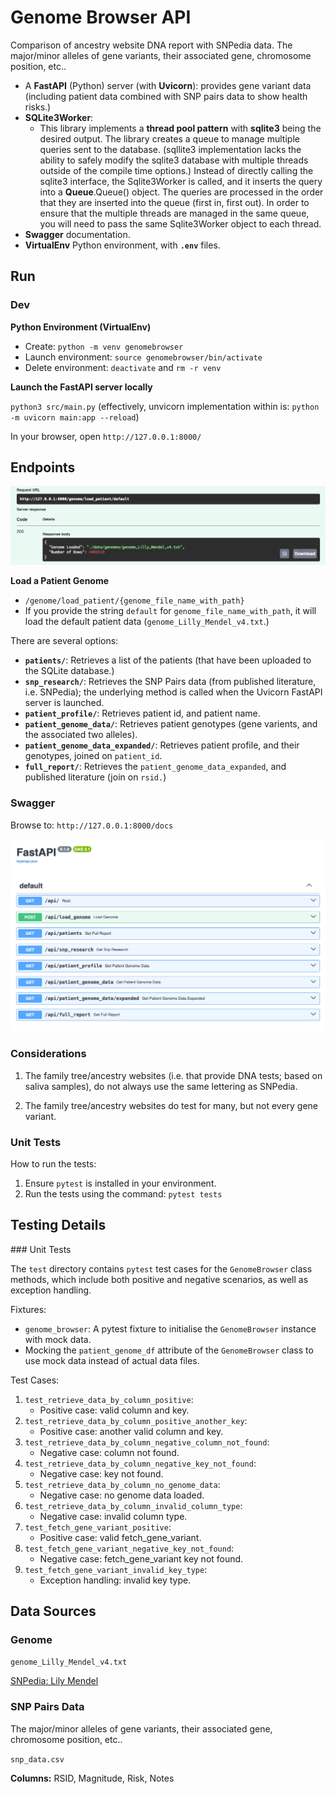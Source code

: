 # Genome Browser API

Comparison of ancestry website DNA report with SNPedia data. The major/minor alleles of gene variants, their associated gene, chromosome position, etc..

- A **FastAPI** (Python) server (with **Uvicorn**): provides gene variant data (including patient data combined with SNP pairs data to show health risks.)
- **SQLite3Worker**:
  - This library implements a **thread pool pattern** with **sqlite3** being the desired output. The library creates a queue to manage multiple queries sent to the database. (sqllite3 implementation lacks the ability to safely modify the sqlite3 database with multiple threads outside of the compile time options.) Instead of directly calling the sqlite3 interface, the Sqlite3Worker is called, and it inserts the query into a **Queue**.Queue() object. The queries are processed in the order that they are inserted into the queue (first in, first out). In order to ensure that the multiple threads are managed in the same queue, you will need to pass the same Sqlite3Worker object to each thread.
- **Swagger** documentation.
- **VirtualEnv** Python environment, with **`.env`** files.

## Run

### Dev

**Python Environment (VirtualEnv)**

- Create: `python -m venv genomebrowser`
- Launch environment: `source genomebrowser/bin/activate`
- Delete environment: `deactivate` and `rm -r venv`

**Launch the FastAPI server locally**

`python3 src/main.py` (effectively, unvicorn implementation within is: `python -m uvicorn main:app --reload`)

In your browser, open `http://127.0.0.1:8000/`

## Endpoints

![Endpoint: `load_patient`](./assets/endpoint_load_patient.png)

**Load a Patient Genome**

- `/genome/load_patient/{genome_file_name_with_path}`
- If you provide the string `default` for `genome_file_name_with_path`, it will load the default patient data (`genome_Lilly_Mendel_v4.txt`.)

There are several options:

- **`patients/`**: Retrieves a list of the patients (that have been uploaded to the SQLite database.)
- **`snp_research/`**: Retrieves the SNP Pairs data (from published literature, i.e. SNPedia); the underlying method is called when the Uvicorn FastAPI server is launched.
- **`patient_profile/`**: Retrieves patient id, and patient name.
- **`patient_genome_data/`**: Retrieves patient genotypes (gene varients, and the associated two alleles).
- **`patient_genome_data_expanded/`**: Retrieves patient profile, and their genotypes, joined on `patient_id`.
- **`full_report/`**: Retrieves the `patient_genome_data_expanded`, and published literature (join on `rsid.`)

### Swagger

Browse to: `http://127.0.0.1:8000/docs`

![Swagger](./assets/endpoints_swagger.png)

### Considerations

1. The family tree/ancestry websites (i.e. that provide DNA tests; based on saliva samples), do not always use the same lettering as SNPedia.

2. The family tree/ancestry websites do test for many, but not every gene variant.

### Unit Tests

How to run the tests:

1. Ensure `pytest` is installed in your environment.
2. Run the tests using the command: `pytest tests`

## Testing Details

### Unit Tests

The `test` directory contains `pytest` test cases for the `GenomeBrowser` class methods, which include both positive and negative scenarios, as well as exception handling.

Fixtures:

- `genome_browser`: A pytest fixture to initialise the `GenomeBrowser` instance with mock data.
- Mocking the `patient_genome_df` attribute of the `GenomeBrowser` class to use mock data instead of actual data files.

Test Cases:

1. `test_retrieve_data_by_column_positive`:
   - Positive case: valid column and key.
2. `test_retrieve_data_by_column_positive_another_key`:
   - Positive case: another valid column and key.
3. `test_retrieve_data_by_column_negative_column_not_found`:
   - Negative case: column not found.
4. `test_retrieve_data_by_column_negative_key_not_found`:
   - Negative case: key not found.
5. `test_retrieve_data_by_column_no_genome_data`:
   - Negative case: no genome data loaded.
6. `test_retrieve_data_by_column_invalid_column_type`:
   - Negative case: invalid column type.
7. `test_fetch_gene_variant_positive`:
   - Positive case: valid fetch_gene_variant.
8. `test_fetch_gene_variant_negative_key_not_found`:
   - Negative case: fetch_gene_variant key not found.
9. `test_fetch_gene_variant_invalid_key_type`:
   - Exception handling: invalid key type.

## Data Sources

### Genome

`genome_Lilly_Mendel_v4.txt`

[SNPedia: Lily Mendel](https://www.snpedia.com/index.php/User:Lilly_Mendel)

### SNP Pairs Data

The major/minor alleles of gene variants, their associated gene, chromosome position, etc..

`snp_data.csv`

**Columns:** RSID, Magnitude, Risk, Notes
